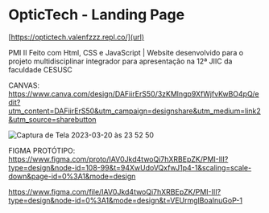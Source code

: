 # OpticTech - Landing Page

[https://optictech.valenfzzz.repl.co/](url)

PMI II
Feito com Html, CSS e JavaScript | Website desenvolvido para o projeto multidisciplinar integrador para apresentação na 12ª JIIC da faculdade CESUSC

CANVAS: https://www.canva.com/design/DAFiirErS50/3zKMlngp9XfWjfvKwBO4pQ/edit?utm_content=DAFiirErS50&utm_campaign=designshare&utm_medium=link2&utm_source=sharebutton


![Captura de Tela 2023-03-20 às 23 52 50](https://user-images.githubusercontent.com/107444154/226507640-65e1cb04-fda4-445c-aa67-97bd116abab4.png)

FIGMA PROTÓTIPO:
https://www.figma.com/proto/IAV0Jkd4twoQi7hXRBEpZK/PMI-III?type=design&node-id=108-99&t=94XwUdoVQxfwJ1p4-1&scaling=scale-down&page-id=0%3A1&mode=design

https://www.figma.com/file/IAV0Jkd4twoQi7hXRBEpZK/PMI-III?type=design&node-id=0%3A1&mode=design&t=VEUrmglBoaInuGoP-1
